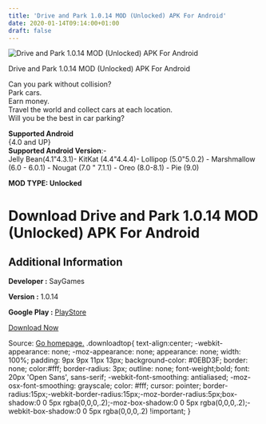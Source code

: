 ```yaml
---
title: 'Drive and Park 1.0.14 MOD (Unlocked) APK For Android'
date: 2020-01-14T09:14:00+01:00
draft: false
---
```


![Drive and Park 1.0.14 MOD (Unlocked) APK For Android](https://i1.wp.com/apkhome.net/wp-content/uploads/2020/01/Drive-and-Park-1.0.14-MOD-Unlocked.png "Drive and Park 1.0.14 MOD (Unlocked) APK For Android")

  

Drive and Park 1.0.14 MOD (Unlocked) APK For Android

Can you park without collision?  
Park cars.  
Earn money.  
Travel the world and collect cars at each location.  
Will you be the best in car parking?

**Supported Android**  
{4.0 and UP}  
**Supported Android Version**:-  
Jelly Bean(4.1"4.3.1)- KitKat (4.4"4.4.4)- Lollipop (5.0"5.0.2) - Marshmallow (6.0 - 6.0.1) - Nougat (7.0 " 7.1.1) - Oreo (8.0-8.1) - Pie (9.0)

**MOD TYPE: Unlocked**

Download Drive and Park 1.0.14 MOD (Unlocked) APK For Android
=============================================================

Additional Information
----------------------

**Developer :** SayGames

**Version :** 1.0.14

**Google Play :** [PlayStore](https://play.google.com/store/apps/details?id=com.parking.game)

  

[Download Now](https://store4app.co/post/drive-and-park-1-0-14-mod-unlocked-apk-for-android_1578848954)

  
Source: [Go homepage.](https://store4app.co/post/drive-and-park-1-0-14-mod-unlocked-apk-for-android_1578848954) .downloadtop{ text-align:center; -webkit-appearance: none; -moz-appearance: none; appearance: none; width: 100%; padding: 9px 9px 11px 13px; background-color: #0EBD3F; border: none; color:#fff; border-radius: 3px; outline: none; font-weight;bold; font: 20px 'Open Sans', sans-serif; -webkit-font-smoothing: antialiased; -moz-osx-font-smoothing: grayscale; color: #fff; cursor: pointer; border-radius:15px;-webkit-border-radius:15px;-moz-border-radius:5px;box-shadow:0 0 5px rgba(0,0,0,.2);-moz-box-shadow:0 0 5px rgba(0,0,0,.2);-webkit-box-shadow:0 0 5px rgba(0,0,0,.2) !important; }